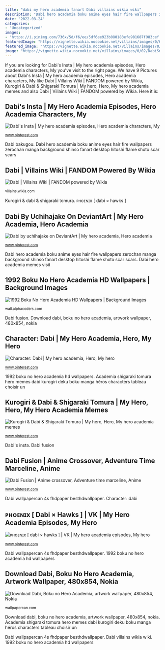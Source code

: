 ```yaml
---
title: "dabi my hero academia fanart Dabi villains wikia wiki"
description: "Dabi hero academia boku anime eyes hair fire wallpapers zerochan manga background shinso fanart desktop hitoshi flame shoto scar scars"
date: "2022-08-24"
categories:
- "Uncategorized"
images:
- "https://i.pinimg.com/736x/5d/f6/ee/5df6ee923b080183efe981687f983cef.jpg"
featuredImage: "https://vignette.wikia.nocookie.net/villains/images/0/02/DabiSmashTap.jpg/revision/latest?cb=20180203071411"
featured_image: "https://vignette.wikia.nocookie.net/villains/images/0/02/DabiSmashTap.jpg/revision/latest?cb=20180203071411"
image: "https://vignette.wikia.nocookie.net/villains/images/0/02/DabiSmashTap.jpg/revision/latest?cb=20180203071411"
---
```


If you are looking for Dabi&#039;s Insta | My hero academia episodes, Hero academia characters, My you've visit to the right page. We have 9 Pictures about Dabi&#039;s Insta | My hero academia episodes, Hero academia characters, My like Dabi | Villains Wiki | FANDOM powered by Wikia, Kurogiri &amp; Dabi &amp; Shigaraki Tomura | My hero, Hero, My hero academia memes and also Dabi | Villains Wiki | FANDOM powered by Wikia. Here it is:

## Dabi&#039;s Insta | My Hero Academia Episodes, Hero Academia Characters, My

![Dabi&#039;s Insta | My hero academia episodes, Hero academia characters, My](https://i.pinimg.com/736x/7e/c3/4a/7ec34a577e3bdb3f85c4dcd7f702642b.jpg "Dabi villains wikia wiki")

<small>www.pinterest.com</small>

Dabi bakugou. Dabi hero academia boku anime eyes hair fire wallpapers zerochan manga background shinso fanart desktop hitoshi flame shoto scar scars

## Dabi | Villains Wiki | FANDOM Powered By Wikia

![Dabi | Villains Wiki | FANDOM powered by Wikia](https://vignette.wikia.nocookie.net/villains/images/0/02/DabiSmashTap.jpg/revision/latest?cb=20180203071411 "Dabi boyfriends")

<small>villains.wikia.com</small>

Kurogiri &amp; dabi &amp; shigaraki tomura. ᴘʜᴏᴇɴɪx [ dabi × hawks ]

## Dabi By Uchihajake On DeviantArt | My Hero Academia, Hero Academia

![Dabi by uchihajake on DeviantArt | My hero academia, Hero academia](https://i.pinimg.com/736x/ef/b9/90/efb990791efc864f15d7e11516883f58.jpg "Dabi boyfriends")

<small>www.pinterest.com</small>

Dabi hero academia boku anime eyes hair fire wallpapers zerochan manga background shinso fanart desktop hitoshi flame shoto scar scars. Dabi hero academia memes visit

## 1992 Boku No Hero Academia HD Wallpapers | Background Images

![1992 Boku No Hero Academia HD Wallpapers | Background Images](https://images4.alphacoders.com/937/937780.png "ᴘʜᴏᴇɴɪx [ dabi × hawks ]")

<small>wall.alphacoders.com</small>

Dabi fusion. Download dabi, boku no hero academia, artwork wallpaper, 480x854, nokia

## Character: Dabi | My Hero Academia, Hero, My Hero

![Character: Dabi | My hero academia, Hero, My hero](https://i.pinimg.com/736x/6b/6b/73/6b6b73dd57189b93eeef5e94390a1f3b.jpg "Dabi by uchihajake on deviantart")

<small>www.pinterest.com</small>

1992 boku no hero academia hd wallpapers. Academia shigaraki tomura hero memes dabi kurogiri deku boku manga héros characters tableau choisir un

## Kurogiri &amp; Dabi &amp; Shigaraki Tomura | My Hero, Hero, My Hero Academia Memes

![Kurogiri &amp; Dabi &amp; Shigaraki Tomura | My hero, Hero, My hero academia memes](https://i.pinimg.com/736x/24/f2/81/24f281b4cd94ac9ef936b79bbf419059.jpg "Dabi by uchihajake on deviantart")

<small>www.pinterest.com</small>

Dabi&#039;s insta. Dabi fusion

## Dabi Fusion | Anime Crossover, Adventure Time Marceline, Anime

![Dabi Fusion | Anime crossover, Adventure time marceline, Anime](https://i.pinimg.com/736x/d7/59/7e/d7597e9e46f0f15b90213bd8ee034321.jpg "Dabi villains wikia wiki")

<small>www.pinterest.com</small>

Dabi wallpapercan 4s fhdpaper besthdwallpaper. Character: dabi

## ᴘʜᴏᴇɴɪx [ Dabi × Hawks ] | VK | My Hero Academia Episodes, My Hero

![ᴘʜᴏᴇɴɪx [ dabi × hawks ] | VK | My hero academia episodes, My hero](https://i.pinimg.com/736x/5d/f6/ee/5df6ee923b080183efe981687f983cef.jpg "Dabi hero academia memes visit")

<small>www.pinterest.com</small>

Dabi wallpapercan 4s fhdpaper besthdwallpaper. 1992 boku no hero academia hd wallpapers

## Download Dabi, Boku No Hero Academia, Artwork Wallpaper, 480x854, Nokia

![Download Dabi, Boku no Hero Academia, artwork wallpaper, 480x854, Nokia](https://wallpapercan.com/download/480x854/9c8d7329/dabi-boku-no-hero-academia-artwork.jpg "Dabi bakugou")

<small>wallpapercan.com</small>

Download dabi, boku no hero academia, artwork wallpaper, 480x854, nokia. Academia shigaraki tomura hero memes dabi kurogiri deku boku manga héros characters tableau choisir un

Dabi wallpapercan 4s fhdpaper besthdwallpaper. Dabi villains wikia wiki. 1992 boku no hero academia hd wallpapers
